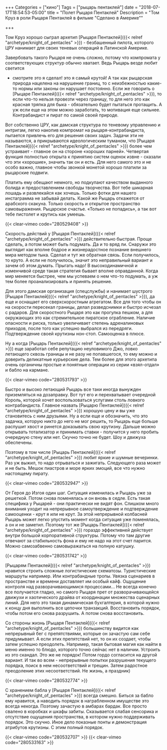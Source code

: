 +++
Categories = ["кино"]
Tags = ["рыцарь пентаклей"]
date = "2018-07-17T18:54:53-05:00"
title = "Полет Рыцаря Пентаклей"
Description = "Том Круз в роли Рыцаря Пентаклей в фильме \"Сделано в Америке\""

+++

Том Круз хорошо сыграл архетип [Рыцаря Пентаклей]({{< relref "archetype/knight_of_pentacles" >}}) - безбашенный пилота, которого ЦРУ нанимает для своих теневых операций в Латинской Америке.

Завербовать такого Рыцаря не очень сложно, потому что компромата у соответствующих структур обычно хватает. Ведь Рыцарь везде любит светится 
- смотрите это я сделал! это я самый крутой! А так как рыцарская природа нацелена на нарушение границ, то с неизбежностью какие-то нормы или 
законы он нарушает постоянно. Если же говорить о [Рыцаре Пентаклей]({{< relref "archetype/knight_of_pentacles" >}}), то если что-то нельзя провезти через границу, то для него это как красная 
тряпка для быка - обязательно будет пытаться протащить. А уж если еще на этом можно заработать, то мотивация еще сильнее. 
Контрабандист и пират по самой своей природе.

Вот собственно ЦРУ, как дамская структура по теневому управлению и интригам, легко накопив компромат на рыцаря-контрабандиста, 
пытается привлечь его для решения своих задач. Задачи эти не называются, а прикрываются идеологическим туманом, что [Рыцаря Пентаклей]({{< relref "archetype/knight_of_pentacles" >}}) 
более чем устраивает - главное он на стороне «хороших парней». Четвертая функция полностью открыта к принятию систем оценок извне - 
сказали что эти «хорошие», значить так он и есть. Для него самого это и не особо важно, главное чтобы звонкой монетой хорошо платили 
за рыцарские подвиги.

Платить ему обещают немного, но подкупают качеством выданного болида и предоставлением свободы творчества. Вот тебе шикарная лошадь и 
развлекайся как хочешь. Только фотки для нашего инстаграмма не забывай делать. Какой же Рыцарь откажется от арабского скакуна. 
Только скорость и открытое пространство самовыражения. Рыцарское счастье. «Только не попадись», а так вот тебе пистолет и крутись как умеешь. 

{{< clear-vimeo code="280529408" >}}

Скорость действий у [Рыцаря Пентаклей]({{< relref "archetype/knight_of_pentacles" >}}) действительно быстрая. Проще сделать, а потом может быть подумать. Да и то вряд ли. 
Снаружи это выглядит как вполне бодрое и жизнерадостное познание внешнего мира методом тыка. Сделал и тут же обратная связь. 
Если получилось, то круто. А если не получилось, значит это неправильный вариант и зачем об этом думать. Прыгать надо! 
В высокодинамичной и изменчивой среде такая стратегия бывает вполне оправданной. Когда мир меняется быстрее, чем мы успеваем 
о нем что-то подумать, а уж тем более проанализировать и принять решение.

Для этого дамская организация (спецслужбы) и нанимает шустрого [Рыцаря Пентаклей]({{< relref "archetype/knight_of_pentacles" >}}), 
да еще и оснащает его сверхскоростным агрегатом. Все для того чтобы он на скорости пересекал границы, делал разведснимки и быстро 
исчезал с радаров. Для скоростного Рыцаря это как прогулка пешком, а для окружающих это как стремительное пиратское ограбление. 
Наличие опасности и риска, только увеличивает степень адреналиновых приходов, после того как успешно выбрался из передряги. 
Подтверждение своей крутизны нон-стоп. Самооценка в плюсе.

Ну а когда [Рыцарь Пентаклей]({{< relref "archetype/knight_of_pentacles" >}}) еще заработал себе репутацию неуловимого Джо, ловко летающего 
сквозь границы и не разу не попавшегося, то ему можно и доверить деликатные курьерские дела. Тем более для этого архетипа очень органичны 
простые и понятные операции из серии «взял-отдал» и бабло на кармане. 

{{< clear-vimeo code="280531793" >}}

Быстро и высоко летающий Рыцарь все таки иногда вынужден приземляться на дозаправку. Вот тут его и перехватывает очередной Король, 
которой хочет воспользоваться услугами столь ловкого контрабандиста. Главное назвать [Рыцарю Пентаклей]({{< relref "archetype/knight_of_pentacles" >}}) 
хорошую цену и вы уже становитесь с ним друзьями. Ну а если еще и обозначить, что это задачка, которую никто до него не мог решить, 
то Рыцарь еще больше распушит хвост и ринется доказывать свою крутизну. Дальше можно открывать тотализатор и принимать ставки - 
получится у него пробить очередную стену или нет. Скучно точно не будет. Шоу и движуха обеспечены.

Поэтому в том числе [Рыцарь Пентаклей]({{< relref "archetype/knight_of_pentacles" >}}) любит яркие и шумные вечеринки. Раз уж выжил, 
то надо отрываться и зажигать. Следующего раза может и не быть. Мешок пиастров и море ярких эмоций, все что нужно настоящему пирату.

{{< clear-vimeo code="280532947" >}}

От Героя до Изгоя один шаг. Ситуация изменилась и Рыцарь уже за решеткой. Потом снова поменялась и он вновь в седле. Есть такая специфика 
у Рыцарей - они практически не видят фон. Слишком много внимания уходит на непрерывное самоутверждение и подтверждение самооценки - 
крут я или не крут. За этой непрерывной колбасней Рыцарь может легко упустить момент когда ситуация уже поменялась, а он и не заметил. 
Поэтому тот же [Рыцарь Пентаклей]({{< relref "archetype/knight_of_pentacles" >}}) гораздо эффективней действует внутри большой 
корпоративной структуры. Потому что там другие отвечают за стабильность фона и ему не надо на этот счет парится. 
Можно самозабвенно самовыражаться на полную катушку.

{{< clear-vimeo code="280531742" >}}

[Рыцарям Пентаклей]({{< relref "archetype/knight_of_pentacles" >}}) нравится строить сложные логистические схематозы. Туристические маршруты например. Или контрабандные тропы. 
Увязка сценариев в пространстве и времени доставляет им особый кайф. Ощущение контроля над разворачивающимися процессами... 
Не всегда конечно все получается гладко, но самого Рыцаря прет от разворачивающейся движухи и хаотического драйва от координации множества 
сценарных линий. Для него это такая динамическая бухгалтерия, в которой нужно к концу дня выполнить все цепочки транзакций. 
Восстановить порядок, чтобы потом его снова разрушить. А потом снова восстановить. 

Со стороны жизнь [Рыцаря Пентаклей]({{< relref "archetype/knight_of_pentacles" >}}) большинству видится как непрерывный бег с препятствиями, которые он зачастую сам себе придумывает. 
А если этих препятствий нет, то он их создает, чтобы затем успешно преодолеть. Например, такая бытовая магия как найти в меню именно 
то блюдо, которого точно сейчас нет в наличии. Устроить из это скандал. Это же не порядок! Потом гордо согласится на другой вариант. 
И так во всем - непрерывные попытки разрушения текущего порядка, поиск в нем несоответствий и трещин. Затем радостное преодоление 
этих несоответствий. Не жизнь, а праздник)

{{< clear-vimeo code="280532774" >}}

С хранением бабла у [Рыцаря Пентаклей]({{< relref "archetype/knight_of_pentacles" >}}) всегда смешно. Биться за бабло ему нравится, 
а наводить порядок в награбленном имуществе это всегда некогда. Поэтому зачастую в амбарах бардак. Все просто свалено в коробках и шкафы забиты. 
Сказывается слабая сенсорика и отсутствие ощущения пространства, в котором нужно поддерживать порядок. Это скучно. 
Иное дело показные понты и демонстрация атрибутов крутизны. С этим полный порядок.

{{< clear-vimeo code="280532707" >}}
{{< clear-vimeo code="280533163" >}}

